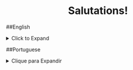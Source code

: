 <h1 align="center">Salutations!</h1>

##English
<details>
<summary>Click to Expand</summary>

##About
This is a simple webpage made in order to practice the fundamentals of HTML and CSS positioning.

##Tech & Tools
<img src="https://img.shields.io/badge/HTML-%20-orange" alt="html-logo" />
<img src="https://img.shields.io/badge/CSS-%20-blue" alt="css-logo" />

##Installation
If you want to open this webpage on your machine, first make a new directory:

```
mkdir rsm-projects
```

Then enter it and clone this repository
```
cd rsm-projects
git clone git@github.com:RafaelSampaioMoura/BasicWebsite.git
```

Then, either open the root directory with VS Code and click "Go Live" on the bottom:
<img src="https://i.imgur.com/ZC1DBaG.png" alt="vs-code-go-live" />

Or simple right-click the html file and open with your preferred web browser.
</details>

##Portuguese
<details>
<summary>Clique para Expandir</summary>

##Sobre
Esse é uma simples página web criada com o intuito de praticar os fundamentos de HTML e posicionamento de CSS.

##Tech & Tools
<img src="https://img.shields.io/badge/HTML-%20-orange" alt="html-logo" />
<img src="https://img.shields.io/badge/CSS-%20-blue" alt="css-logo" />

##Installation
Se você quiser abrir essa página na sua máquina, primeiro crie um novo diretório:

```
mkdir rsm-projects
```

Entre nesse novo diretório e clone o repositório:
```
cd rsm-projects
git clone git@github.com:RafaelSampaioMoura/BasicWebsite.git
```

Depois, você pode abrir a pasta do projeto no VS Code e clicar em "Go Live":
<img src="https://i.imgur.com/ZC1DBaG.png" alt="vs-code-go-live" />

Ou clicar com o botão direito do mouse e abrir o arquivo html no seu navegador de preferência.
</details>
